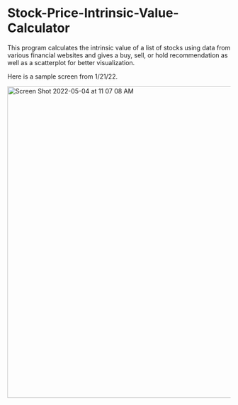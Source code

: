 # Stock-Price-Intrinsic-Value-Calculator
This program calculates the intrinsic value of a list of stocks using data from various financial websites and gives a buy, sell, or hold recommendation as well as a scatterplot for better visualization. 

Here is a sample screen from 1/21/22.

<img width="704" alt="Screen Shot 2022-05-04 at 11 07 08 AM" src="https://user-images.githubusercontent.com/84414002/166723806-ef464c3e-0c25-42cc-878d-b9177c151d61.png">
